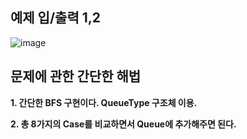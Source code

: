 예제 입/출력 1,2
-------------------
![image](https://user-images.githubusercontent.com/64742982/162724014-6ca55aab-5e12-45f2-816b-10b7dc9111fd.png)

문제에 관한 간단한 해법
---------------------

**1. 간단한 BFS 구현이다. QueueType 구조체 이용.**

**2. 총 8가지의 Case를 비교하면서 Queue에 추가해주면 된다.**

